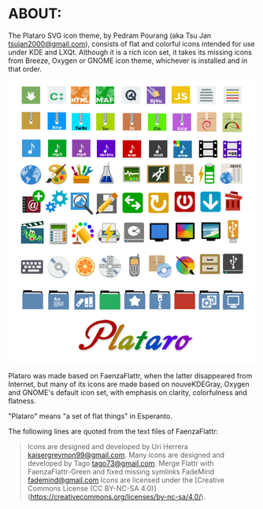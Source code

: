# ABOUT:

The Plataro SVG icon theme, by Pedram Pourang (aka Tsu Jan <tsujan2000@gmail.com>), consists of flat and colorful icons intended for use under KDE and LXQt. Although it is a rich icon set, it takes its missing icons from Breeze, Oxygen or GNOME icon theme, whichever is installed and in that order.

![Screenshot](screenshot.jpg?raw=true "Screenshot")

Plataro was made based on FaenzaFlattr, when the latter disappeared from Internet, but many of its icons are made based on nouveKDEGray, Oxygen and GNOME's default icon set, with emphasis on clarity, colorfulness and flatness.

"Plataro" means "a set of flat things" in Esperanto.


The following lines are quoted from the text files of FaenzaFlattr:

> Icons are designed and developed by Uri Herrera <kaisergreymon99@gmail.com>.
> Many icons are designed and developed by Tago <tago73@gmail.com>.
> Merge Flattr with FaenzaFlattr-Green and fixed missing symlinks FadeMind <fademind@gmail.com>
> Icons are licensed under the [Creative Commons License (CC BY-NC-SA 4.0)] (https://creativecommons.org/licenses/by-nc-sa/4.0/).
